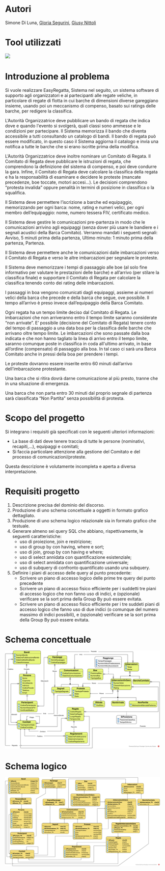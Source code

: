 # Autori

Simone Di Luna, [Gloria Segurini](https://github.com/GloriaSegurini), [Giusy Nittoli](https://github.com/Giusynit)

# Tool utilizzati

<a href="https://www.visual-paradigm.com/">
  <img src="https://cdn-images.visual-paradigm.com/media/vplogo_300.png" width="200"/>
</a>

# Introduzione al problema

Si vuole realizzare EasyRegatta, Sistema nel seguito, un sistema software di supporto agli organizzatori e ai partecipanti alle regate veliche, in particolare di regate di flotta in cui barche di dimensioni diverse gareggiano insieme, usando poi un meccanismo di compenso, basato sui ratings delle barche, per redigere la classifica.

L’Autorità Organizzatrice deve pubblicare un bando di regata che indica dove e quando l'evento si svolgerà, quali classi sono ammesse e le condizioni per partecipare. Il Sistema memorizza il bando che diventa accessibile a tutti consultando un catalogo di bandi. Il bando di regata può essere modificato, in questo caso il Sistema aggiorna il catalogo e invia una notifica a tutte le barche che si erano iscritte prima della modifica.

L’Autorità Organizzatrice deve inoltre nominare un Comitato di Regata. Il Comitato di Regata deve pubblicare le istruzioni di regata, che comprendono la definizione del sistema di compenso, e poi deve condurre la gara. Infine, il Comitato di Regata deve calcolare la classifica della regata e ha la responsabilità di esaminare e decidere le proteste (mancate precedenze, boe toccate, motori accesi…). Le decisioni comprendono “protesta invalida” oppure penalità in termini di posizione in classifica o la squalifica.

Il Sistema deve permettere l’iscrizione a barche ed equipaggio, memorizzando per ogni barca: nome, rating e numeri velici, per ogni membro dell’equipaggio: nome, numero tessera FIV, certificato medico.

Il Sistema deve gestire le comunicazioni pre-partenza in modo che le comunicazioni arrivino agli equipaggi (senza dover più usare le bandiere e i segnali acustici della Barca Comitato). Verranno mandati i seguenti segnali: Avviso, 5 minuti prima della partenza, Ultimo minuto: 1 minuto prima della partenza, Partenza.

Il Sistema deve permettere anche le comunicazioni dalle imbarcazioni verso il Comitato di Regata e verso le altre imbarcazioni per segnalare le proteste.

Il Sistema deve memorizzare i tempi di passaggio alle boe (al solo fine informativo per valutare le prestazioni delle barche) e all’arrivo (per stilare la classifica finale) e supportare il Comitato di Regata per calcolare la classifica tenendo conto dei rating delle imbarcazioni.

I passaggi in boa vengono comunicati dagli equipaggi, assieme ai numeri velici della barca che precede e della barca che segue, ove possibile. Il tempo all’arrivo è preso invece dall’equipaggio della Barca Comitato.

Ogni regata ha un tempo limite deciso dal Comitato di Regata. Le imbarcazioni che non arriveranno entro il tempo limite saranno considerate “non arrivate”. E’ possibile (decisione del Comitato di Regata) tenere conto del tempo di passaggio a una data boa per la classifica delle barche che arrivano oltre tempo limite. Le imbarcazioni che sono passate dalla boa indicata e che non hanno tagliato la linea di arrivo entro il tempo limite, saranno comunque poste in classifica in coda all'ultimo arrivato, in base all’ordine (compensato) di passaggio alla boa. In tal caso ci sarà una Barca Comitato anche in pressi della boa per prendere i tempi.

Le proteste dovranno essere inserite entro 60 minuti dall’arrivo dell’imbarcazione protestante.

Una barca che si ritira dovrà darne comunicazione al più presto, tranne che in una situazione di emergenza.

Una barca che non parta entro 30 minuti dal proprio segnale di partenza sarà classificata “Non Partita” senza possibilità di protesta.

# Scopo del progetto

Si integrano i requisiti già specificati con le seguenti ulteriori informazioni:
* La base di dati deve tenere traccia di tutte le persone (nominativi, recapiti,...), equipaggi e comitati;
* Si faccia particolare attenzione alla gestione del Comitato e del processo di comunicazioni/proteste.

Questa descrizione è volutamente incompleta e aperta a diversa interpretazione.

# Requisiti progetto

1. Descrizione precisa del dominio del discorso.
2. Produzione di uno schema concettuale a oggetti in formato grafico dettagliato.
3. Produzione di uno schema logico relazionale sia in formato grafico che testuale.
4. Generare almeno sei query SQL che abbiano, rispettivamente, le seguenti caratteristiche:
    - uso di proiezione, join e restrizione;
    - uso di group by con having, where e sort;
    - uso di join, group by con having e where;
    - uso di select annidata con quantificazione esistenziale;
    - uso di select annidata con quantificazione universale;
    - uso di subquery di confronto quantificato usando una subquery.
5. Definire i piani di accesso delle query al punto precedente:
    - Scrivere un piano di accesso logico delle prime tre query del punto precedente
    - Scrivere un piano di accesso fisico efficiente per i suddetti tre piani di accesso logico che non fanno uso di indici, e (opzionale) verificare se la sort prima della Group By può essere evitata.
    - Scrivere un piano di accesso fisico efficiente per i tre suddeti piani di accesso logico che fanno uso di due indici (o comunque del numero massimo di indici possibili), e (opzionale) verificare se la sort prima della Group By può essere evitata.

# Schema concettuale

<img src="Schemi/EasyRegattaConcettuale.svg"/>

# Schema logico

<img src="Schemi/EasyRegattaLogico.svg"/>

